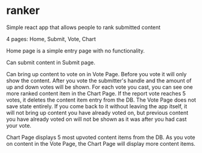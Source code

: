 # ranker
Simple react app that allows people to rank submitted content

4 pages: Home, Submit, Vote, Chart

Home page is a simple entry page with no functionality. 

Can submit content in Submit page.

Can bring up content to vote on in Vote Page. Before you vote it will only show the content. 
After you vote the submitter's handle and the amount of up and down votes will be shown. For
each vote you cast, you can see one more ranked content item in the Chart Page. If the report 
vote reaches 5 votes, it deletes the content item entry from the DB. The Vote Page does not
save state entirely. If you come back to it without leaving the app itself, it will not bring
up content you have already voted on, but previous content you have already voted on will not 
be shown as it was after you had cast your vote.

Chart Page displays 5 most upvoted content items from the DB. As you vote on content in the
Vote Page, the Chart Page will display more content items. 
